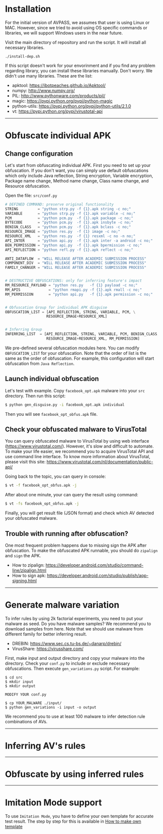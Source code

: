 
# Installation

For the initial version of AVPASS, we assumes that user is using Linux or MAC. However, since we tried to avoid using OS specific commands or libraries, we will support Windows users in the near future. 

Visit the main directory of repository and run the script. It will install all necessary libraries. 

```
./install-dep.sh
```

If this script doesn't work for your envorinment and if you find any problem regarding library, you can install these libraries manually. Don't worry. We didn't use many libraries. These are the list:
  
  * apktool: https://ibotpeaches.github.io/Apktool/
  * numpy: http://www.numpy.org/
  * PIL: http://www.pythonware.com/products/pil/
  * magic: https://pypi.python.org/pypi/python-magic
  * python-utils: https://pypi.python.org/pypi/python-utils/2.1.0
  * vt: https://pypi.python.org/pypi/virustotal-api

____


# Obfuscate individual APK

## Change configuration

Let's start from obfuscating individual APK. First you need to set up your obfuscation. If you don't want, you can simply use default obfuscations which only include Java reflection, String encryption, Variable encryption, Package name change, Method name change, Class name change, and Resource obfuscation. 

Open the file: `src/conf.py`

``` python
# DEFINED COMMAND: preserve original functionality
STRING         = "python strp.py -f {1}.apk string -c no;"
VARIABLE       = "python strp.py -f {1}.apk variable -c no;"
PCM            = "python pcm.py  -f {1}.apk package -c no;"
BYTECODE       = "python pcm.py  -f {1}.apk insbyte -c no;"
BENIGN_CLASS   = "python pcm.py  -f {1}.apk bclass -c no;"
RESOURCE_IMAGE = "python res.py  -f {1} image -c no;"
RESOURCE_XML   = "python res.py  -f {1} resxml -c no -n no;"
API_INTER      = "python api.py  -f {1}.apk inter -a android -c no;"
BEN_PERMISSION = "python api.py  -f {1}.apk bpermission -c no;"
API_REFLECTION = "python refl.py -f {1}.apk reflect -c no;"

ANTI_DATAFLOW  = "WILL RELEASE AFTER ACADEMIC SUBMISSION PROCESS"
COMPONENT_DIV  = "WILL RELEASE AFTER ACADEMIC SUBMISSION PROCESS"
FAMILY_CHANGER = "WILL RELEASE AFTER ACADEMIC SUBMISSION PROCESS"


# DESTRUCTIVE OBFUSCATIONS: only for inferring feature's impact
RM_RESOURCE_PAYLOAD = "python res.py   -f {1} payload -c no;"
RM_APIS             = "python rmapi.py -f {1}.apk rmall -c no;"
RM_PERMISSION       = "python api.py   -f {1}.apk permission -c no;"


# Obfuscation Group for individual APK disguise
OBFUSCATION_LIST = [API_REFLECTION, STRING, VARIABLE, PCM, \
                   RESOURCE_IMAGE+RESOURCE_XML]


# Inferring Group
INFERRING_LIST  = [API_REFLECTION, STRING, VARIABLE, PCM, BENIGN_CLASS, \
                   RESOURCE_IMAGE+RESOURCE_XML, RM_PERMISSION]
```

We pre-defined several obfuscation modules here. You can modify `OBFUSCATION_LIST` for your obfuscation. Note that the order of list is the same as the order of obfuscation. For example, this configuration will start obfuscation from `Java Reflection`. 

## Launch individual obfuscation

Let's test with example. Copy `facebook_opt.apk` malware into your `src` directory. Then run this script:

``` bash
$ python gen_disguise.py -i facebook_opt.apk individual
```

Then you will see `facebook_opt_obfus.apk` file. 

## Check your obfuscated malware to VirusTotal

You can query obfuscated malware to VirusTotal by using web interface (https://www.virustotal.com/). However, it's slow and difficult to automate. To make your life easier, we recommend you to acquire VirusTotal API and use command line interface. To know more information about VirusTotal, please visit this site: https://www.virustotal.com/nl/documentation/public-api/

Going back to the topic, you can query in console:

``` bash
$ vt -f facebook_opt_obfus.apk -j 
```

After about one minute, your can query the result using command:

``` bash
$ vt -fs facebook_opt_obfus.apk -j 
```

Finally, you will get result file (JSON format) and check which AV detected your obfuscated malware. 

## Trouble with running after obfuscation?

One most frequent problem happens due to missing sign the APK after obfuscation. To make the obfuscated APK runnable, you should do `zipalign` and `sign` the APK. 

- How to zipalign: https://developer.android.com/studio/command-line/zipalign.html
- How to sign apk: https://developer.android.com/studio/publish/app-signing.html

____

# Generate malware variation

To infer rules by using 2k factorial experiments, you need to put your malware as seed. Do you have malware samples? We recommend you to download samples from here. Note that we should use malware from different family for better inferring result. 

- DREBIN: https://www.sec.cs.tu-bs.de/~danarp/drebin/
- VirusShare: https://virusshare.com/

First, make input and output directory and copy your malware into the directory. Check your `conf.py` to include or exclude necessary obfuscations. Then execute `gen_variations.py` script. For example:

```
$ cd src
$ mkdir input
$ mkdir output

MODIFY YOUR conf.py

$ cp YOUR_MALWARE ./input/
$ python gen_variations -i input -o output
```

We recommend you to use at least 100 malware to infer detection rule combinations of AVs. 

____

# Inferring AV's rules


____
# Obfuscate by using inferred rules


____
# Imitation Mode support 

To use `Imitation Mode`, you have to define your own template for accurate test result. The step by step for this is available in [How to make own template](Template.md)
